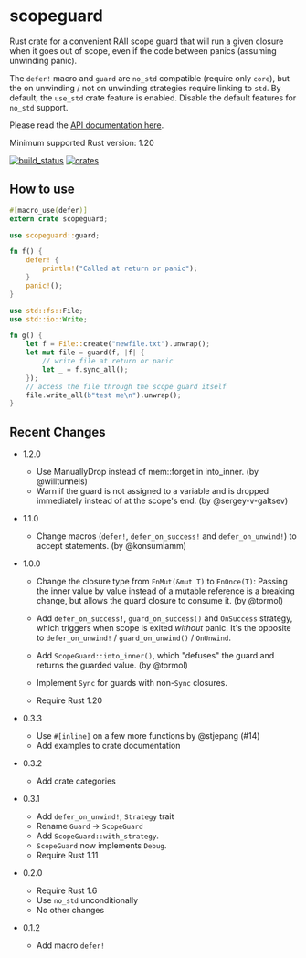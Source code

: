 # scopeguard

Rust crate for a convenient RAII scope guard that will run a given closure when
it goes out of scope, even if the code between panics (assuming unwinding panic).

The `defer!` macro and `guard` are `no_std` compatible (require only `core`),
but the on unwinding / not on unwinding strategies require linking to `std`.
By default, the `use_std` crate feature is enabled. Disable the default features
for `no_std` support.

Please read the [API documentation here](https://docs.rs/scopeguard/).

Minimum supported Rust version: 1.20

[![build_status](https://github.com/bluss/scopeguard/actions/workflows/ci.yaml/badge.svg)](https://github.com/bluss/scopeguard/actions/workflows/ci.yaml)
[![crates](https://img.shields.io/crates/v/scopeguard.svg)](https://crates.io/crates/scopeguard)

## How to use

```rs
#[macro_use(defer)]
extern crate scopeguard;

use scopeguard::guard;

fn f() {
    defer! {
        println!("Called at return or panic");
    }
    panic!();
}

use std::fs::File;
use std::io::Write;

fn g() {
    let f = File::create("newfile.txt").unwrap();
    let mut file = guard(f, |f| {
        // write file at return or panic
        let _ = f.sync_all();
    });
    // access the file through the scope guard itself
    file.write_all(b"test me\n").unwrap();
}
```

## Recent Changes

- 1.2.0

  - Use ManuallyDrop instead of mem::forget in into_inner. (by @willtunnels)
  - Warn if the guard is not assigned to a variable and is dropped immediately
    instead of at the scope's end. (by @sergey-v-galtsev)

- 1.1.0

  - Change macros (`defer!`, `defer_on_success!` and `defer_on_unwind!`)
    to accept statements. (by @konsumlamm)

- 1.0.0

  - Change the closure type from `FnMut(&mut T)` to `FnOnce(T)`:
    Passing the inner value by value instead of a mutable reference is a
    breaking change, but allows the guard closure to consume it. (by @tormol)

  - Add `defer_on_success!`, `guard_on_success()` and `OnSuccess`
    strategy, which triggers when scope is exited *without* panic. It's the
    opposite to `defer_on_unwind!` / `guard_on_unwind()` / `OnUnwind`.

  - Add `ScopeGuard::into_inner()`, which "defuses" the guard and returns the
    guarded value. (by @tormol)

  - Implement `Sync` for guards with non-`Sync` closures.

  - Require Rust 1.20

- 0.3.3

  - Use `#[inline]` on a few more functions by @stjepang (#14)
  - Add examples to crate documentation

- 0.3.2

  - Add crate categories

- 0.3.1

  - Add `defer_on_unwind!`, `Strategy` trait
  - Rename `Guard` → `ScopeGuard`
  - Add `ScopeGuard::with_strategy`.
  - `ScopeGuard` now implements `Debug`.
  - Require Rust 1.11

- 0.2.0

  - Require Rust 1.6
  - Use `no_std` unconditionally
  - No other changes

- 0.1.2

  - Add macro `defer!`
